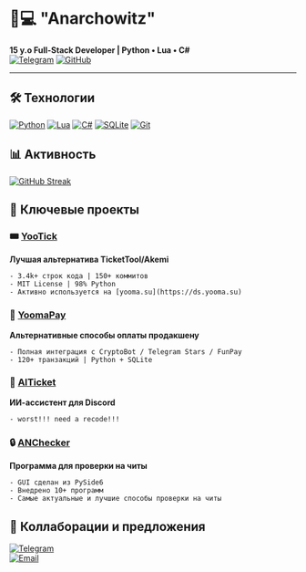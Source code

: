 # 👨💻 "Anarchowitz" 

**15 y.o Full-Stack Developer | Python • Lua • C#**  
[![Telegram](https://img.shields.io/badge/Contact-@anarchowitz-2CA5E0?logo=telegram)](https://t.me/anarchowitz)
[![GitHub](https://img.shields.io/badge/Portfolio-Anarchowitz-181717?logo=github)](https://github.com/Anarchowitz)

---
## 🛠️ Технологии
[![Python](https://img.shields.io/badge/Python-Expert-3776AB?logo=python)](https://python.org)
[![Lua](https://img.shields.io/badge/Lua-Pro-2C2D72?logo=lua)](https://lua.org)
[![C#](https://img.shields.io/badge/C%23-Advanced-239120?logo=c-sharp)](https://docs.microsoft.com/dotnet/csharp/)
[![SQLite](https://img.shields.io/badge/SQLite-3.43%2B-003B57?logo=sqlite)](https://sqlite.org)
[![Git](https://img.shields.io/badge/Git-Expert-F05032?logo=git)](https://git-scm.com)

## 📊 Активность
[![GitHub Streak](https://streak-stats.demolab.com?user=anarchowitz&theme=dark&hide_border=true&locale=ru)](https://git.io/streak-stats)


## 🚀 Ключевые проекты

### 🎟️ [YooTick](https://github.com/Anarchowitz/YooTick) 
**Лучшая альтернатива TicketTool/Akemi**  
```
- 3.4k+ строк кода | 150+ коммитов 
- MIT License | 98% Python
- Активно используется на [yooma.su](https://ds.yooma.su)
```
### 💸 [YoomaPay](https://t.me/yoomapay_bot)
**Альтернативные способы оплаты продакшену**
```
- Полная интеграция с CryptoBot / Telegram Stars / FunPay
- 120+ транзакций | Python + SQLite
```
### 🤖 [AITicket](https://github.com/Anarchowitz/AITicket)
**ИИ-ассистент для Discord**
```
- worst!!! need a recode!!!
```
### 🔒 [ANChecker](https://github.com/Anarchowitz/ANChecker)
**Программа для проверки на читы**
```
- GUI сделан из PySide6
- Внедрено 10+ программ
- Самые актуальные и лучшие способы проверки на читы
```

## 🤝 Коллаборации и предложения

[![Telegram](https://img.shields.io/badge/Telegram-@anarchowitz-2CA5E0?logo=telegram)](https://t.me/anarchowitz)  
[![Email](https://img.shields.io/badge/Email-dildopenisovich2013@gmail.com-D14836?logo=gmail)](mailto:dildopenisovich2013@gmail.com)  
